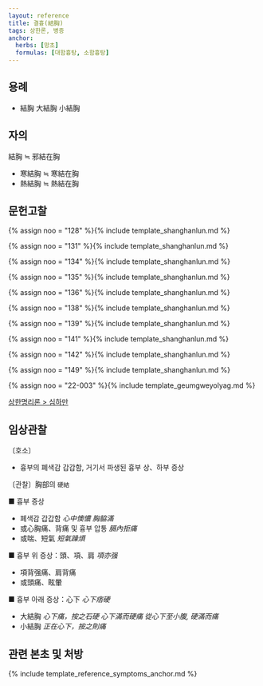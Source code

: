 ```yaml
---
layout: reference
title: 결흉(結胸)
tags: 상한론, 병증
anchor:
  herbs: [망초]
  formulas: [대함흉탕, 소함흉탕]
---
```



## 용례

* 結胸 大結胸 小結胸

## 자의

結胸 ≒ 邪結在胸
* 寒結胸 ≒ 寒結在胸
* 熱結胸 ≒ 熱結在胸


## 문헌고찰

{% assign noo = "128" %}{% include template_shanghanlun.md %}

{% assign noo = "131" %}{% include template_shanghanlun.md %}

{% assign noo = "134" %}{% include template_shanghanlun.md %}

{% assign noo = "135" %}{% include template_shanghanlun.md %}

{% assign noo = "136" %}{% include template_shanghanlun.md %}

{% assign noo = "138" %}{% include template_shanghanlun.md %}

{% assign noo = "139" %}{% include template_shanghanlun.md %}

{% assign noo = "141" %}{% include template_shanghanlun.md %}

{% assign noo = "142" %}{% include template_shanghanlun.md %}

{% assign noo = "149" %}{% include template_shanghanlun.md %}

{% assign noo = "22-003" %}{% include template_geumgweyolyag.md %}

[상한명리론 > 심하만]({{site.baseurl}}/reference/Books/Etc/상한명리론#심하만)

## 임상관찰

〔호소〕
* 흉부의 폐색감 갑갑함, 거기서 파생된 흉부 상、하부 증상

〔관찰〕胸部의 `硬結`

■ 흉부 증상
* 폐색감 갑갑함 _心中懊憹_ _胸脇滿_
* 或心胸痛、背痛 및 흉부 압통 _膈內拒痛_
* 或喘、短氣 _短氣躁煩_

■ 흉부 위 증상：頭、項、肩  _項亦强_
* 項背强痛、肩背痛
* 或頭痛、眩暈

■ 흉부 아래 증상：心下 _心下痞硬_
* 大結胸 _心下痛，按之石硬_ _心下滿而硬痛_ _從心下至小腹, 硬滿而痛_
* 小結胸 _正在心下，按之則痛_


## 관련 본초 및 처방


{% include template_reference_symptoms_anchor.md %}
